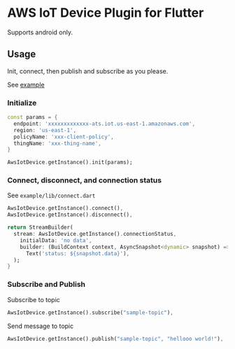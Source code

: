 # AWS IoT Device Plugin for Flutter

Supports android only.

## Usage

Init, connect, then publish and subscribe as you please.

See [example](https://github.com/bagubagu/flutter_plugins/blob/master/packages/aws_iot_device/example/lib)

### Initialize

```dart
const params = {
  endpoint: 'xxxxxxxxxxxxx-ats.iot.us-east-1.amazonaws.com',
  region: 'us-east-1',
  policyName: 'xxx-client-policy',
  thingName: 'xxx-thing-name',
}

AwsIotDevice.getInstance().init(params);
```

### Connect, disconnect, and connection status

See `example/lib/connect.dart`

```dart
AwsIotDevice.getInstance().connect(),
AwsIotDevice.getInstance().disconnect(),
```

```dart
return StreamBuilder(
  stream: AwsIotDevice.getInstance().connectionStatus,
    initialData: 'no data',
    builder: (BuildContext context, AsyncSnapshot<dynamic> snapshot) =>
      Text('status: ${snapshot.data}'),
  );
}
```

### Subscribe and Publish

Subscribe to topic

```dart
AwsIotDevice.getInstance().subscribe("sample-topic"),
```

Send message to topic

```dart
AwsIotDevice.getInstance().publish("sample-topic", "hellooo world!"),
```
